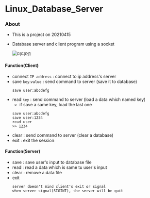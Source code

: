 # Linux_Database_Server

### About
- This is a project on 20210415
- Database server and client program using a socket
  
  ![미디어1](https://user-images.githubusercontent.com/50474972/114883122-954e5880-9e3f-11eb-8b00-dcc3cd8d52ee.gif)

#### Function(Client)
- connect `IP address` : connect to ip address's server
- save `key`:`value` : send command to server (save it to database)
  ```
  save user:abcdefg
  ```
- read `key` : send command to server (load a data which named key)
  - if save a same key, load the last one
  ```
  save user:abcdefg
  save user:1234
  read user
  >> 1234
  ```
- clear : send command to server (clear a database)
- exit : exit the session

#### Function(Server)
- save : save user's input to database file
- read : read a data which is same tu user's input
- clear : remove a data file
- exit
  ```
  server doesn't mind client's exit or signal
  when server signal(SIGINT), the server will be quit
  ```
